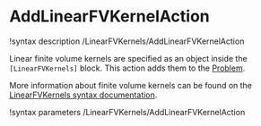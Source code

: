 # AddLinearFVKernelAction

!syntax description /LinearFVKernels/AddLinearFVKernelAction

Linear finite volume kernels are specified as an object inside the `[LinearFVKernels]` block.
This action adds them to the [Problem](syntax/Problem/index.md).

More information about finite volume kernels can be found on the
[LinearFVKernels syntax documentation](syntax/LinearFVKernels/index.md).

!syntax parameters /LinearFVKernels/AddLinearFVKernelAction

